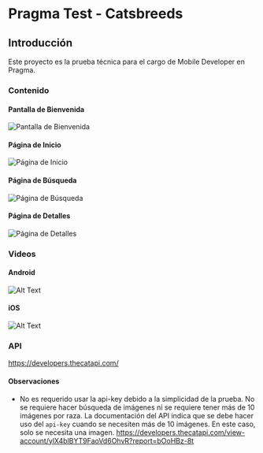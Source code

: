 # Pragma Test - Catsbreeds

## Introducción

Este proyecto es la prueba técnica para el cargo de Mobile Developer en Pragma.

### Contenido

#### Pantalla de Bienvenida

![Pantalla de Bienvenida](assets/images/splash.png?raw=true "Splash")

#### Página de Inicio

![Página de Inicio](assets/images/landing.png?raw=true "Landing Page")

#### Página de Búsqueda

![Página de Búsqueda](assets/images/search.png?raw=true "Search Page")

#### Página de Detalles

![Página de Detalles](assets/images/detail.png?raw=true "Detail Page")

### Videos

#### Android

![Alt Text](assets/images/android.gif)

#### iOS

![Alt Text](assets/images/iOS.gif)

### API

https://developers.thecatapi.com/

#### Observaciones

- No es requerido usar la api-key debido a la simplicidad de la prueba. No se requiere hacer búsqueda de imágenes ni se
  requiere tener más de 10 imágenes por raza. La documentación del API indica que se debe hacer uso del ```api-key```
  cuando se necesiten más de 10 imágenes. En este caso, solo se necesita una imagen.
  https://developers.thecatapi.com/view-account/ylX4blBYT9FaoVd6OhvR?report=bOoHBz-8t
